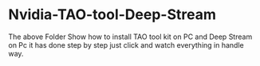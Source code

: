 # Nvidia-TAO-tool-Deep-Stream

The above Folder Show how to install TAO tool kit on PC and Deep Stream on Pc
it has done step by step just click and watch everything in handle way.

